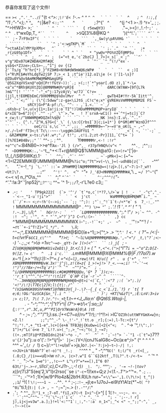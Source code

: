 恭喜你发现了这个文件!


 == `>< ,^.'_^../`/ "{t <_^>: ;`\!'E< `!-.~ ^ ^ ` ^ ^ `  ``   ` ` `  ` ` `` ` `       ^  `    ; ` ` ^  `
`!:;,`( "!1 ;"-"<);_.^ ^_ ` ` ^`|`|&e? <`:;'^ ` ` `  ` `^ `  ` `` `  `` ` ` ` ` ;.?^{'` `   ^ `  `  ` ` 
^(j ^<1 >-.!) ^r='_ ; ;`. `    "^>H!W3~  >;`` ` `  `` `  ` `` ` ^ `  ` ``` `  { r5ew@Y3)  ` `` `  ` ` ` 
."~,><}`!,`!.-!-`;' . ^` ^ ` `. t^wx0p,T_ ^` ``  `  `  ``   `   `  ` `^   ` >`5`Q[3%8@KQ   ^`   `   `  `
')(^^!.'`;```` ^`` ^ `` `   ; - 7`rF9xIF^(`  ` ` `` ` ` ` `     `    ```  `,_&w)y\pA%XH& '`   ` ` ` `  `
. ````` ` `  `` ```  ``  ` `^ ;'<:wgTKP\`M`  ``  `  ` ` ` `   ` ` ^  `  ^>ctaAIalYM*XpXMs<   ^`   ` `  `
 ``  `` `  `' ;.`.^_ `^ ``.  ;+ _r{z&95p1Df>``  `  ` `    ` ` ^ ` `   * ^yw@v*PG%VZQf@MP5u   ``  ` `` ` 
` ` ` ^  ;_ ^` ^' ;  (=^<t e,'c`2bzCJ ]_7>]<_s[`_<`;^  ``^` `       v"g"XDx07U#ZHDAH2Mf#@C       `      
^ `^' _`^_^(!/"ex`-ysb$<*ZJze>;CLS>~,,^1^j ov {(2 2'`Ts/g`^h^hr{*)_}^FZ9#8>NYN#dW9mW@6zWP#  `  `  `  `` 
< ;)I l+^R\M{$#eYhLdgTw2jSP 7;>_< 1 ;t^ie')12.o1\je (< |']1-\s}?@ZOu0Y%@x9AmMKMW@MWM&mgUPp   ` `` ` ` ` 
'@5G2XqVVSxn@"oQd[Pr!fGtV~)):`.; >(;:!`*^yoar[.dO z),1`*-\=<a^x^*BRh$KUXtZQ]@8MNMN#@%*pR}E  `   ` ` ` ` 
dARC(W7AW>{9f{L7k )m&^^[! '`'`" `-"_<^j:17yzAjV;`w/7J``C!v=(jjl,t!EOMEbEmC/9XKMMM@$%OxlMvr  ^ ^   `  `` 
gwTb4I#!Yr-5k`Iitt'^. ^^`.`"`<;^``; (\"{:5dww^:z-ga<\iJtG ;C!c"e;x*`gVREHsVmMMM@MBM2E FS`~     ` `  `   
sRCY|G>P"A-pf:/\. ^^- - ,`1.<.`` ~`_/ .oXsb~z`l<,u(vj{1+;Ia!ji:o`TI^!)lHDaMMMM@M@P+aryI@` ` ` ` `   ` ` 
&*xIE^b=6^J){!`.^^ -;^`_\^`>.^= _ ! ?`srxA~wC1() ++`^*j=tc]j`C?+_cw;t:/^bNWHM@#DQZml%$@V ` `` ` ` ` `   
_NK )ns}:I.u\.`^.."` _ "`^``-. {^.!,^Z^H,$7G<{'_\` (.\s:CCrbsI`3|c;i=1*'} O*GM|#M^WznDJf^^^ `` ` ` ` `  
oeC/(i`s,\c '^.^`,;;_`_=MMMMR9=~^>~=V'm_oK(L_~ ,~" >/./~l>F'f73<;t`Tc\:-~~--\vggWsIAUFYU1 ^   `  ` `` ` 
_<`( ~, `'`-;` _    . &RZ#M@M#_x~ts:/\4!.w*;"./ t!"; ,c!i.2;zt-Pr}]11,`C^t= `)(]%7EI#84Bv;;"```  ` `` ` 
^^-  ;. ; ^^`.      ` Y`MMMMMMr,<-! :!r^ +o^^c^=`:B4NB0~>>e^f!`Ax-'Jl } (/>^,_ r37pfHNQ%(v^< ^` `  ` ` `
^^`._ `;^`^;;     ^  ~DOMMMMQK:.,'~"`t_,\^+<:T+r@M@Q$%MMM@a!G`:{v>(r=^`['|o-\1_(,/\S@5WKz).1`'`  `` ` ` 
^^;` .^`' ^^`     _ ~`-pMk<}``~: (~^~  <1=IZ2EMMK@'JMMM@MMM@`%?ic^o;^7t^>v(~\\_}=(-udhBb|z{``.`  ``  `` 
 -^^' `^`.`   `   ".'=-!``_^j `\.''` ::`= JPH#MM}lN@MMMMMM$@=<|!z``j>.`[(,s^~7:1~?_wY!<Ut]\?.    ` `  ` 
.` .; `^'`  `   ` ^'!' ^.  <`_'`" "`"`+ )_'83<MHMM@DMMMM#A`_,'\ _ ~`/ ?^~"`("<~< v] n_l*O\s_^^`    ``  `
^;" _``^`^` `    `     ^';^^^!(``"-^'_.":!a:3^\`'|np52j^;;`?"'`:; ^^~ '^ 1-`;;/`?,-r'L?e0 c3;;       `` 
- .-`: '`   ```   ' TP9gk222[  (`> '^'/ `t`*o,c`!*?7,\/>`w | ! _-  '_-^c^,^_--`<-~_"1-u`!ji">^`   `  ` `
<  j'ct  `      WaMMMM@@BHM@WM`i.^_ ~ (``/`+-~ <;r~!h'(~->i;`-- `;; '^;): ;"`:_^!`1`t-/<*"e` s```  ` ` `
 7_-:_."^ ! `   MMMMMMMMMMMMMMM@^ .  ^`^) \>= "`'` ;.`_'.! !1  _'`.`^  ^' ! " '_\ `!.~.3|,\`/i;^   `` ` 
hGr!r-: `  '`  `LQMMMMMMMMMMMMMN.^``;._^ !"``/ >;`~ ^^. -^ :!  ~^; -'^, ^_" "`^,>^?`}^J C~r\:(>-` ` ` ` 
,} cc  ``     ^'MMM@MMMMMMMMMMWX i`~^;.-!``+;' ,-  ~^  . _`'"``!>``"^'! / -~r`t``+-i^T!Z}>^[_*/^. ^ ` ` 
\`.ii;` ^^`~;^,.EXMMMMM@MMMM@$ID[(e\+^1;;>{"^,> _.> '^,^.`' `! <`." (` ?"~ /<:|-t=c!vr!Fsc`C1_c\^'^   ` 
*`?`>r;`` ` ^~lL%X@NMMMMM@MBUWp.',~^+^/ _t,\^?`;<``:--) _'`-`.;.,;< ^>\\o =1v`c^~=o-_qYt-[w ](>(<^``  ``
:)_j`{` ` ; -`Z[U@K@@N@BM@WMmKUivZeD1\}_I`r.</.:\ ) = ( "` *,<"<.(">{`^l"?`i =_~^o^Z;D[Z-9(]Z.!= c'   ^ 
.1 i'c.`` ` .`L`m#M@MMM@X@M#M%@|F /?7ol7).w x~^l |,>>'^1!c):)):~?^=<t>.( =^<(~`l},rew|!Fl H/u([ r^ .`  `
u {'+`^`` . ^^` XBM@MMMMMMMMM@vW.3x!'j^j\,z!(X=z{ 1_>!=j!>`?_<.~~=;i! '^-`'~< !")"//?8x~/+<Tq`z")'`^ `^ 
~^^)^=.^  ; .  ^i/@HMNM@M@MMMMMMN$\c#Q#@MMM@@@u,'G* 7 `})c;<-''r_t`\"^^.^(~^^!"!\t[2T `Q`HP C|e`-r`~^ ^ 
        `````^-`^-.3HHN@@@M@NM@@MMMMMWM@HH@b<@t>i'<(`C,'`:<"7 ;:( `>";.)/ '<!"/\!}\T7Ec|2]V;l\{t|:./^` `
  `     ^ ^ `  ;, ^(V2&HNGK09ShFH#Nf]@fNNt3V{_)-.\7--{_{ c_<`1./1.`?} r `t{ T e;6;!O&:^&zSCA{&n_"[.i ^ `
    `   ` ` `  ' )'; +KT[%&zT|*,;E:LnV:3>iv ;> c;l?, 7\( 7.)r.^!~_+``t;1\.t~+<J_JIa:n' @Qt6S.Wtoji-|,   
`     `   . -  "-^;""^:^\',_^|"t?\'r^i| (_7^>=>t/\\<'|:so;;}/ (;`:!'",r^.3C,u,P^^PI|OrV7WsWrA}0\A )t`t  
` ` ` `   ^ -  ;~ ;"_;.^_'"\/"1;_}:ss.:|+<C?~o})`Yv`*'1`?`_);:`"`!^!!>i >lC'`OZ3h(uttWFYGmX=w}n;<Z.l!   
 `   ``    ;;^;^^_-^ \-_!'-"_!`tt.o _r];{:=),l-Tc:<{t"/ ^!;"!.",+_^t1-e^,)c+[{e+A`TFBJ@j{KuOw=i[<2{<^<; 
 ^ ``     . ^-> '^,``!\^:,)' 1^)+/^Lc`o<e 7_`L!?.v>(_^;,>_^~<;^tc_}_~=7;((+.;mT[Fi@*PZbDIdni2t4'~*o -,^ 
 ^`  ^` ^ `;`~!^> `-`"1 -(`t^=}``7??`u'{J'`}u"j:.u o'('.: !>^\j^|`>' ]j=:]`V</{cnJ%aIG8c~Oc(a:e^;i>" (^ 
 ^ ^ ^ ^ ^^^ ~'_`(/ / `!)  c~)/:`*^l!+`u\vl'+>js,lo``?.|<~`?:j>}~t~)-/| !,:<>JU+ik"8bAh^7`e!-o)"t _!.;  
 ^^``^^ ^ _ " -^,^^tc`(' t;(/^t _r(<[_,(.O;C}_/|i>==`ul)>iw `n?.>, |c>?.w^I G``G}2ktf_,T(L?".t-/<-t`~ ` 
^` '^ ^ `^ '_ `":`~^= 1=e^)',,!c~~* L^\r7^=*==[),I^6 0?63t/'j~.>~r,S`l!ci'*;c),C<J?r\-_\:,-! r)`) _\. ` 
`^;`.  ^^`^`;`- , '-= ~!-|tov?`x)}r(T\3*"S{eq'2,V"l}r2rso\{``se `i"-c`~1)!_xn+Q;z  )<\1.-..1'^>^'_^=. ^ 
.`;` . . ````^`;_`-'^>1 ;1(*|w/9^PIo4z&|2b!H.R}Lh rur~"=`\\^=~',1.(\?\!>| t_^|) ,;1`/ ^!( ! `\!;~~~1 ~ `
.`.`^^`.` ^ ^ ;`~`;.:`!~_=`jl;e=1J7oJ~ei9\tY!A!z(*"~t`( ^?^0i`"ti.1;(`t:| (.> , ~ ";`~";~.> (`!.-""/`:^ 
- `.`'`; `^  ^`^`_ ,!`!"1_+_;7-oT."fiI,x7(~t I>i^~`{>^[ [ 1``[?~_~~;~. <~_-`_'`:^^~^"^~ -`^!`\^~;!`i`c` 
'`" ^._`^ `  ^; - ';--.! r] j),ij<j=v3w".a.];}!+l'<:""1`:_:,"-':a` n_1<^;_^< <" ~_";;^-^,` _, .!~->((=``
